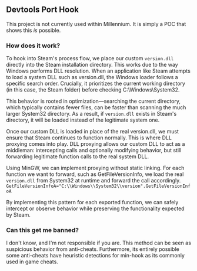 ## Devtools Port Hook

This project is not currently used within Millennium. It is simply a POC that shows this _is_ possible.

### How does it work?

To hook into Steam's process flow, we place our custom `version.dll` directly into the Steam installation directory. This works due to the way Windows performs DLL resolution. When an application like Steam attempts to load a system DLL such as version.dll, the Windows loader follows a specific search order. Crucially, it prioritizes the current working directory (in this case, the Steam folder) before checking C:\Windows\System32.

This behavior is rooted in optimization—searching the current directory, which typically contains fewer files, can be faster than scanning the much larger System32 directory. As a result, if `version.dll` exists in Steam's directory, it will be loaded instead of the legitimate system one.

Once our custom DLL is loaded in place of the real version.dll, we must ensure that Steam continues to function normally.
This is where DLL proxying comes into play. DLL proxying allows our custom DLL to act as a middleman: intercepting calls and optionally modifying behavior, but still forwarding legitimate function calls to the real system DLL.

Using MinGW, we can implement proxying without static linking. For each function we want to forward, such as GetFileVersionInfo, we load the real `version.dll` from System32 at runtime and forward the call accordingly.
`GetFileVersionInfoA="C:\\Windows\\System32\\version".GetFileVersionInfoA`

By implementing this pattern for each exported function, we can safely intercept or observe behavior while preserving the functionality expected by Steam.

### Can this get me banned?

I don't know, and I'm not responsible if you are. This method can be seen as suspicious behavior from anti-cheats.
Furthermore, its entirely possible some anti-cheats have heuristic detections for min-hook as its commonly used in game cheats.
